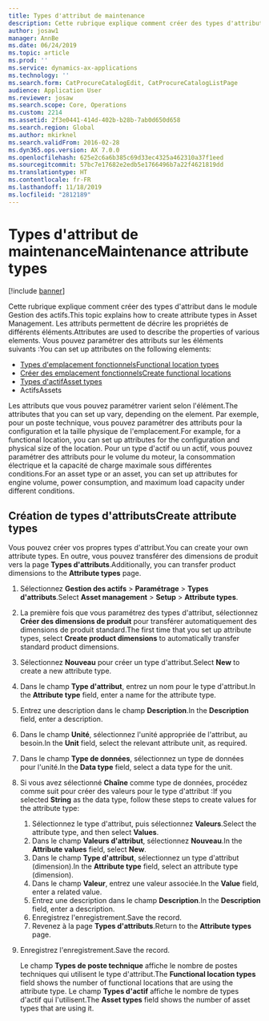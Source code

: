 ```yaml
---
title: Types d'attribut de maintenance
description: Cette rubrique explique comment créer des types d'attribut dans le module Gestion des actifs.
author: josaw1
manager: AnnBe
ms.date: 06/24/2019
ms.topic: article
ms.prod: ''
ms.service: dynamics-ax-applications
ms.technology: ''
ms.search.form: CatProcureCatalogEdit, CatProcureCatalogListPage
audience: Application User
ms.reviewer: josaw
ms.search.scope: Core, Operations
ms.custom: 2214
ms.assetid: 2f3e0441-414d-402b-b28b-7ab0d650d658
ms.search.region: Global
ms.author: mkirknel
ms.search.validFrom: 2016-02-28
ms.dyn365.ops.version: AX 7.0.0
ms.openlocfilehash: 625e2c6a6b385c69d33ec4325a462310a37f1eed
ms.sourcegitcommit: 57bc7e17682e2edb5e1766496b7a22f4621819dd
ms.translationtype: HT
ms.contentlocale: fr-FR
ms.lasthandoff: 11/18/2019
ms.locfileid: "2812189"
---
```

# <a name="maintenance-attribute-types"></a><span data-ttu-id="6c6a9-103">Types d'attribut de maintenance</span><span class="sxs-lookup"><span data-stu-id="6c6a9-103">Maintenance attribute types</span></span>

[!include [banner](../../includes/banner.md)]

 

<span data-ttu-id="6c6a9-104">Cette rubrique explique comment créer des types d'attribut dans le module Gestion des actifs.</span><span class="sxs-lookup"><span data-stu-id="6c6a9-104">This topic explains how to create attribute types in Asset Management.</span></span> <span data-ttu-id="6c6a9-105">Les attributs permettent de décrire les propriétés de différents éléments.</span><span class="sxs-lookup"><span data-stu-id="6c6a9-105">Attributes are used to describe the properties of various elements.</span></span> <span data-ttu-id="6c6a9-106">Vous pouvez paramétrer des attributs sur les éléments suivants :</span><span class="sxs-lookup"><span data-stu-id="6c6a9-106">You can set up attributes on the following elements:</span></span>

- [<span data-ttu-id="6c6a9-107">Types d'emplacement fonctionnels</span><span class="sxs-lookup"><span data-stu-id="6c6a9-107">Functional location types</span></span>](../setup-for-functional-locations/functional-location-types.md)
- [<span data-ttu-id="6c6a9-108">Créer des emplacement fonctionnels</span><span class="sxs-lookup"><span data-stu-id="6c6a9-108">Create functional locations</span></span>](../functional-locations/create-functional-locations.md)
- [<span data-ttu-id="6c6a9-109">Types d'actif</span><span class="sxs-lookup"><span data-stu-id="6c6a9-109">Asset types</span></span>](../setup-for-objects/object-types.md)
- <span data-ttu-id="6c6a9-110">Actifs</span><span class="sxs-lookup"><span data-stu-id="6c6a9-110">Assets</span></span>

<span data-ttu-id="6c6a9-111">Les attributs que vous pouvez paramétrer varient selon l'élément.</span><span class="sxs-lookup"><span data-stu-id="6c6a9-111">The attributes that you can set up vary, depending on the element.</span></span> <span data-ttu-id="6c6a9-112">Par exemple, pour un poste technique, vous pouvez paramétrer des attributs pour la configuration et la taille physique de l'emplacement.</span><span class="sxs-lookup"><span data-stu-id="6c6a9-112">For example, for a functional location, you can set up attributes for the configuration and physical size of the location.</span></span> <span data-ttu-id="6c6a9-113">Pour un type d'actif ou un actif, vous pouvez paramétrer des attributs pour le volume du moteur, la consommation électrique et la capacité de charge maximale sous différentes conditions.</span><span class="sxs-lookup"><span data-stu-id="6c6a9-113">For an asset type or an asset, you can set up attributes for engine volume, power consumption, and maximum load capacity under different conditions.</span></span>

## <a name="create-attribute-types"></a><span data-ttu-id="6c6a9-114">Création de types d'attributs</span><span class="sxs-lookup"><span data-stu-id="6c6a9-114">Create attribute types</span></span>

<span data-ttu-id="6c6a9-115">Vous pouvez créer vos propres types d'attribut.</span><span class="sxs-lookup"><span data-stu-id="6c6a9-115">You can create your own attribute types.</span></span> <span data-ttu-id="6c6a9-116">En outre, vous pouvez transférer des dimensions de produit vers la page **Types d'attributs**.</span><span class="sxs-lookup"><span data-stu-id="6c6a9-116">Additionally, you can transfer product dimensions to the **Attribute types** page.</span></span>

1. <span data-ttu-id="6c6a9-117">Sélectionnez **Gestion des actifs** \> **Paramétrage** \> **Types d'attributs**.</span><span class="sxs-lookup"><span data-stu-id="6c6a9-117">Select **Asset management** \> **Setup** \> **Attribute types**.</span></span>
2. <span data-ttu-id="6c6a9-118">La première fois que vous paramétrez des types d'attribut, sélectionnez **Créer des dimensions de produit** pour transférer automatiquement des dimensions de produit standard.</span><span class="sxs-lookup"><span data-stu-id="6c6a9-118">The first time that you set up attribute types, select **Create product dimensions** to automatically transfer standard product dimensions.</span></span>
3. <span data-ttu-id="6c6a9-119">Sélectionnez **Nouveau** pour créer un type d'attribut.</span><span class="sxs-lookup"><span data-stu-id="6c6a9-119">Select **New** to create a new attribute type.</span></span>
4. <span data-ttu-id="6c6a9-120">Dans le champ **Type d'attribut**, entrez un nom pour le type d'attribut.</span><span class="sxs-lookup"><span data-stu-id="6c6a9-120">In the **Attribute type** field, enter a name for the attribute type.</span></span>
5. <span data-ttu-id="6c6a9-121">Entrez une description dans le champ **Description**.</span><span class="sxs-lookup"><span data-stu-id="6c6a9-121">In the **Description** field, enter a description.</span></span>
6. <span data-ttu-id="6c6a9-122">Dans le champ **Unité**, sélectionnez l'unité appropriée de l'attribut, au besoin.</span><span class="sxs-lookup"><span data-stu-id="6c6a9-122">In the **Unit** field, select the relevant attribute unit, as required.</span></span>
7. <span data-ttu-id="6c6a9-123">Dans le champ **Type de données**, sélectionnez un type de données pour l'unité.</span><span class="sxs-lookup"><span data-stu-id="6c6a9-123">In the **Data type** field, select a data type for the unit.</span></span>
8. <span data-ttu-id="6c6a9-124">Si vous avez sélectionné **Chaîne** comme type de données, procédez comme suit pour créer des valeurs pour le type d'attribut :</span><span class="sxs-lookup"><span data-stu-id="6c6a9-124">If you selected **String** as the data type, follow these steps to create values for the attribute type:</span></span>

    1. <span data-ttu-id="6c6a9-125">Sélectionnez le type d'attribut, puis sélectionnez **Valeurs**.</span><span class="sxs-lookup"><span data-stu-id="6c6a9-125">Select the attribute type, and then select **Values**.</span></span>
    2. <span data-ttu-id="6c6a9-126">Dans le champ **Valeurs d'attribut**, sélectionnez **Nouveau**.</span><span class="sxs-lookup"><span data-stu-id="6c6a9-126">In the **Attribute values** field, select **New**.</span></span>
    3. <span data-ttu-id="6c6a9-127">Dans le champ **Type d'attribut**, sélectionnez un type d'attribut (dimension).</span><span class="sxs-lookup"><span data-stu-id="6c6a9-127">In the **Attribute type** field, select an attribute type (dimension).</span></span>
    4. <span data-ttu-id="6c6a9-128">Dans le champ **Valeur**, entrez une valeur associée.</span><span class="sxs-lookup"><span data-stu-id="6c6a9-128">In the **Value** field, enter a related value.</span></span>
    5. <span data-ttu-id="6c6a9-129">Entrez une description dans le champ **Description**.</span><span class="sxs-lookup"><span data-stu-id="6c6a9-129">In the **Description** field, enter a description.</span></span>
    6. <span data-ttu-id="6c6a9-130">Enregistrez l'enregistrement.</span><span class="sxs-lookup"><span data-stu-id="6c6a9-130">Save the record.</span></span>
    7. <span data-ttu-id="6c6a9-131">Revenez à la page **Types d'attributs**.</span><span class="sxs-lookup"><span data-stu-id="6c6a9-131">Return to the **Attribute types** page.</span></span>

9. <span data-ttu-id="6c6a9-132">Enregistrez l'enregistrement.</span><span class="sxs-lookup"><span data-stu-id="6c6a9-132">Save the record.</span></span>

    <span data-ttu-id="6c6a9-133">Le champ **Types de poste technique** affiche le nombre de postes techniques qui utilisent le type d'attribut.</span><span class="sxs-lookup"><span data-stu-id="6c6a9-133">The **Functional location types** field shows the number of functional locations that are using the attribute type.</span></span> <span data-ttu-id="6c6a9-134">Le champ **Types d'actif** affiche le nombre de types d'actif qui l'utilisent.</span><span class="sxs-lookup"><span data-stu-id="6c6a9-134">The **Asset types** field shows the number of asset types that are using it.</span></span>
